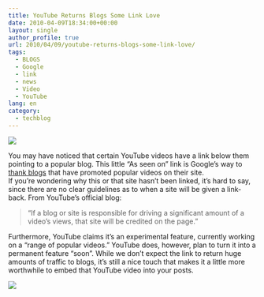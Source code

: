 ```yaml
---
title: YouTube Returns Blogs Some Link Love
date: 2010-04-09T18:34:00+00:00
layout: single
author_profile: true
url: 2010/04/09/youtube-returns-blogs-some-link-love/
tags:
  - BLOGS
  - Google
  - link
  - news
  - Video
  - YouTube
lang: en
category: 
  - techblog
---
```

[![](http://1.bp.blogspot.com/_vaUVXcmC3OI/S79ru1wM2UI/AAAAAAAAB3A/FAKiGjK9x9Y/s1600/youtube-logo.jpg)](http://1.bp.blogspot.com/_vaUVXcmC3OI/S79ru1wM2UI/AAAAAAAAB3A/FAKiGjK9x9Y/s1600/youtube-logo.jpg)

You may have noticed that certain YouTube videos have a link below them pointing to a popular blog. This little “As seen on” link is Google’s way to [thank blogs](http://youtube-global.blogspot.com/2010/04/celebrating-curators-as-seen-on-comes.html) that have promoted popular videos on their site.  
If you’re wondering why this or that site hasn’t been linked, it’s hard to say, since there are no clear guidelines as to when a site will be given a link-back. From YouTube’s official blog:

> “If a blog or site is responsible for driving a significant amount of a video’s views, that site will be credited on the page.”

Furthermore, YouTube claims it’s an experimental feature, currently working on a “range of popular videos.” YouTube does, however, plan to turn it into a permanent feature “soon”. While we don’t expect the link to return huge amounts of traffic to blogs, it’s still a nice touch that makes it a little more worthwhile to embed that YouTube video into your posts.

[![](http://4.bp.blogspot.com/_vaUVXcmC3OI/S79r-X60gCI/AAAAAAAAB3E/y6T_IPCjPks/s400/youtube_link.jpg)](http://4.bp.blogspot.com/_vaUVXcmC3OI/S79r-X60gCI/AAAAAAAAB3E/y6T_IPCjPks/s1600/youtube_link.jpg)
